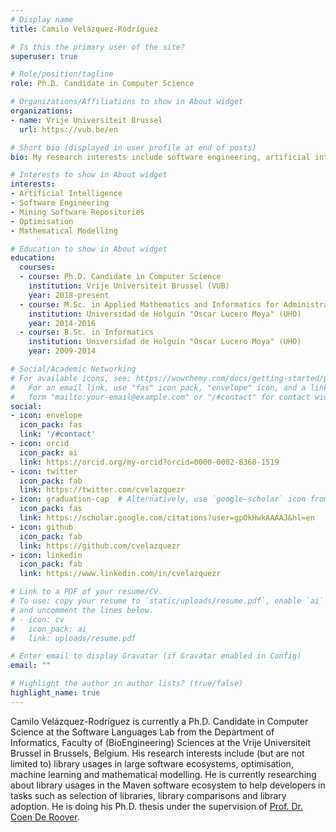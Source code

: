```yaml
---
# Display name
title: Camilo Velázquez-Rodríguez

# Is this the primary user of the site?
superuser: true

# Role/position/tagline
role: Ph.D. Candidate in Computer Science

# Organizations/Affiliations to show in About widget
organizations:
- name: Vrije Universiteit Brussel
  url: https://vub.be/en

# Short bio (displayed in user profile at end of posts)
bio: My research interests include software engineering, artificial intelligence on code and mining software repositories.

# Interests to show in About widget
interests:
- Artificial Intelligence
- Software Engineering
- Mining Software Repositories
- Optimisation
- Mathematical Modelling

# Education to show in About widget
education:
  courses:
  - course: Ph.D. Candidate in Computer Science
    institution: Vrije Universiteit Brussel (VUB)
    year: 2018-present
  - course: M.Sc. in Applied Mathematics and Informatics for Administration
    institution: Universidad de Holguín "Oscar Lucero Moya" (UHO)
    year: 2014-2016
  - course: B.Sc. in Informatics
    institution: Universidad de Holguín "Oscar Lucero Moya" (UHO)
    year: 2009-2014

# Social/Academic Networking
# For available icons, see: https://wowchemy.com/docs/getting-started/page-builder/#icons
#   For an email link, use "fas" icon pack, "envelope" icon, and a link in the
#   form "mailto:your-email@example.com" or "/#contact" for contact widget.
social:
- icon: envelope
  icon_pack: fas
  link: '/#contact'
- icon: orcid
  icon_pack: ai
  link: https://orcid.org/my-orcid?orcid=0000-0002-8360-1519
- icon: twitter
  icon_pack: fab
  link: https://twitter.com/cvelazquezr
- icon: graduation-cap  # Alternatively, use `google-scholar` icon from `ai` icon pack
  icon_pack: fas
  link: https://scholar.google.com/citations?user=gpOkHwkAAAAJ&hl=en
- icon: github
  icon_pack: fab
  link: https://github.com/cvelazquezr
- icon: linkedin
  icon_pack: fab
  link: https://www.linkedin.com/in/cvelazquezr

# Link to a PDF of your resume/CV.
# To use: copy your resume to `static/uploads/resume.pdf`, enable `ai` icons in `params.toml`, 
# and uncomment the lines below.
# - icon: cv
#   icon_pack: ai
#   link: uploads/resume.pdf

# Enter email to display Gravatar (if Gravatar enabled in Config)
email: ""

# Highlight the author in author lists? (true/false)
highlight_name: true
---
```


Camilo Velázquez-Rodríguez is currently a Ph.D. Candidate in Computer Science at the Software Languages Lab from the Department of Informatics, Faculty of (BioEngineering) Sciences at the Vrije Universiteit Brussel in Brussels, Belgium. His research interests include (but are not limited to) library usages in large software ecosystems, optimisation, machine learning and mathematical modelling. He is currently researching about library usages in the Maven software ecosystem to help developers in tasks such as selection of libraries, library comparisons and library adoption. He is doing his Ph.D. thesis under the supervision of [Prof. Dr. Coen De Roover](https://soft.vub.ac.be/~cderoove/).

<!-- {{< icon name="download" pack="fas" >}} Download my {{< staticref "uploads/demo_resume.pdf" "newtab" >}}resumé{{< /staticref >}}. -->

